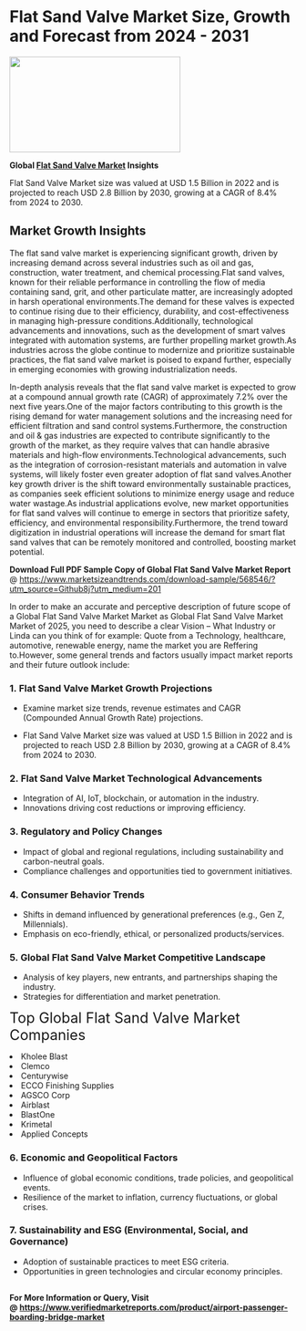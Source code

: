 <H1>Flat Sand Valve Market Size, Growth and Forecast from 2024 - 2031</H1><img class="aligncenter size-medium wp-image-584254" src="https://thirdeyenews.in/wp-content/uploads/2024/09/Global-Market-Research-300x168.jpeg" alt="" width="300" height="168" /><p><strong>Global&nbsp;<a href="https://www.marketsizeandtrends.com/download-sample/568546/?utm_source=Github8j?utm_medium=201">Flat Sand Valve Market</a> Insights</strong></p><p>Flat Sand Valve Market size was valued at USD 1.5 Billion in 2022 and is projected to reach USD 2.8 Billion by 2030, growing at a CAGR of 8.4% from 2024 to 2030.</p><p><h2>Market Growth Insights</h2> <p>The flat sand valve market is experiencing significant growth, driven by increasing demand across several industries such as oil and gas, construction, water treatment, and chemical processing.Flat sand valves, known for their reliable performance in controlling the flow of media containing sand, grit, and other particulate matter, are increasingly adopted in harsh operational environments.The demand for these valves is expected to continue rising due to their efficiency, durability, and cost-effectiveness in managing high-pressure conditions.Additionally, technological advancements and innovations, such as the development of smart valves integrated with automation systems, are further propelling market growth.As industries across the globe continue to modernize and prioritize sustainable practices, the flat sand valve market is poised to expand further, especially in emerging economies with growing industrialization needs.</p> <p>In-depth analysis reveals that the flat sand valve market is expected to grow at a compound annual growth rate (CAGR) of approximately 7.2% over the next five years.One of the major factors contributing to this growth is the rising demand for water management solutions and the increasing need for efficient filtration and sand control systems.Furthermore, the construction and oil & gas industries are expected to contribute significantly to the growth of the market, as they require valves that can handle abrasive materials and high-flow environments.Technological advancements, such as the integration of corrosion-resistant materials and automation in valve systems, will likely foster even greater adoption of flat sand valves.Another key growth driver is the shift toward environmentally sustainable practices, as companies seek efficient solutions to minimize energy usage and reduce water wastage.As industrial applications evolve, new market opportunities for flat sand valves will continue to emerge in sectors that prioritize safety, efficiency, and environmental responsibility.Furthermore, the trend toward digitization in industrial operations will increase the demand for smart flat sand valves that can be remotely monitored and controlled, boosting market potential.<p><span class=""><strong>Download Full PDF Sample Copy of Global Flat Sand Valve Market Report</strong> @ <a href="https://www.marketsizeandtrends.com/download-sample/568546/?utm_source=Github8j?utm_medium=201" target="_blank">https://www.marketsizeandtrends.com/download-sample/568546/?utm_source=Github8j?utm_medium=201</a></span></p><p>In order to make an accurate and perceptive description of future scope of a Global&nbsp;Flat Sand Valve Market Market as Global&nbsp;Flat Sand Valve Market Market of 2025, you need to describe a clear Vision &ndash; What Industry or Linda can you think of for example: Quote from a Technology, healthcare, automotive, renewable energy, name the market you are Reffering to.However, some general trends and factors usually impact market reports and their future outlook include:</p><h3>1.&nbsp;<strong>Flat Sand Valve Market Growth Projections</strong></h3><ul><li>Examine market size trends, revenue estimates and CAGR (Compounded Annual Growth Rate) projections.</li><li><p>Flat Sand Valve Market size was valued at USD 1.5 Billion in 2022 and is projected to reach USD 2.8 Billion by 2030, growing at a CAGR of 8.4% from 2024 to 2030.</p></li></ul><h3>2.&nbsp;<strong>Flat Sand Valve Market Technological Advancements</strong></h3><ul><li>Integration of AI, IoT, blockchain, or automation in the industry.</li><li>Innovations driving cost reductions or improving efficiency.</li></ul><h3>3.&nbsp;<strong>Regulatory and Policy Changes</strong></h3><ul><li>Impact of global and regional regulations, including sustainability and carbon-neutral goals.</li><li>Compliance challenges and opportunities tied to government initiatives.</li></ul><h3>4.&nbsp;<strong>Consumer Behavior Trends</strong></h3><ul><li>Shifts in demand influenced by generational preferences (e.g., Gen Z, Millennials).</li><li>Emphasis on eco-friendly, ethical, or personalized products/services.</li></ul><h3>5.&nbsp;<strong>Global Flat Sand Valve Market Competitive Landscape</strong></h3><ul><li>Analysis of key players, new entrants, and partnerships shaping the industry.</li><li>Strategies for differentiation and market penetration.</li></ul><p data-pm-slice="1 1 []"><span style="color: inherit; font-family: inherit; font-size: 25px;">Top Global Flat Sand Valve Market Companies</span></p><div class="" data-test-id=""><p><li>Kholee Blast</li><li> Clemco</li><li> Centurywise</li><li> ECCO Finishing Supplies</li><li> AGSCO Corp</li><li> Airblast</li><li> BlastOne</li><li> Krimetal</li><li> Applied Concepts</li></p></div><h3>6.&nbsp;<strong>Economic and Geopolitical Factors</strong></h3><ul><li>Influence of global economic conditions, trade policies, and geopolitical events.</li><li>Resilience of the market to inflation, currency fluctuations, or global crises.</li></ul><h3>7.&nbsp;<strong>Sustainability and ESG (Environmental, Social, and Governance)</strong></h3><ul><li>Adoption of sustainable practices to meet ESG criteria.</li><li>Opportunities in green technologies and circular economy principles.</li></ul><h2><strong style="font-size: 14px;">For More Information or Query, Visit @&nbsp;</strong><a style="background-color: #ffffff; font-size: 14px;" href="https://www.marketsizeandtrends.com/report/flat-sand-valve-market/" target="_blank">https://www.verifiedmarketreports.com/product/airport-passenger-boarding-bridge-market</a></h2>